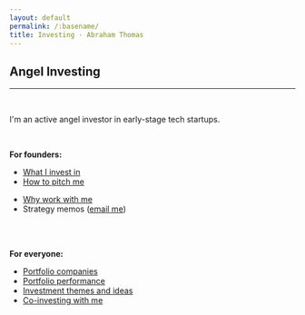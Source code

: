 ```yaml
---
layout: default
permalink: /:basename/
title: Investing · Abraham Thomas
---
```


## Angel Investing

----

<br/> 

I'm an active angel investor in early-stage tech startups.

<br/>

**For founders:**
* [What I invest in](/angel-criteria)
* [How to pitch me](/pitch-me)
<!--* [How I help](/help-you)-->
* [Why work with me](/why-me)
* Strategy memos ([email me](mailto:athos1@gmail.com))

<br/>
<br/>


**For everyone:**
* [Portfolio companies](/portfolio)
* [Portfolio performance](/performance)
* [Investment themes and ideas](/thesis)
* [Co-investing with me](/coinvest)

<br/>
<br/>
<br/>
<br/>



<!--

* Investing in 2020
* The accidental trader
* Why I quit my hedge fund job
* The data revolution in finance


I've been on "both sides of the table" in both public and private markets.

In public markets, I was a portfolio manager at Simplex, a large hedge fund; I then co-founded Quandl, a data startup whose customers are hedge funds and fintechs.

In private markets, I raised $20M in venture capital for Quandl prior to our successful acquisition by Nasdaq; I also invest in and mentor other founders as an angel.


I like to think these experiences give me useful perspective on multiple intersecting worlds: capital markets, technology and entrepreneurship. 

-->
